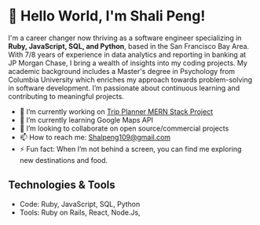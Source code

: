 # 👋 Hello World, I'm Shali Peng!

I'm a career changer now thriving as a software engineer specializing in **Ruby, JavaScript, SQL, and Python**, based in the San Francisco Bay Area. With 7/8 years of experience in data analytics and reporting in banking at JP Morgan Chase, I bring a wealth of insights into my coding projects. My academic background includes a Master's degree in Psychology from Columbia University which enriches my approach towards problem-solving in software development. I’m passionate about continuous learning and contributing to meaningful projects.

- 🔭 I’m currently working on [Trip Planner MERN Stack Project](https://tripplanner-mern-1f758b15cb93.herokuapp.com/)
- 🌱 I’m currently learning Google Maps API
- 👯 I’m looking to collaborate on open source/commercial projects
- 📫 How to reach me: Shalpeng109@gmail.com
- ⚡ Fun fact: When I’m not behind a screen, you can find me exploring new destinations and food.

## Technologies & Tools
- Code: Ruby, JavaScript, SQL, Python
- Tools: Ruby on Rails, React, Node.Js,


